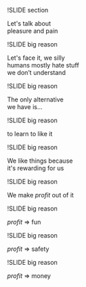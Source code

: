 !SLIDE section

Let's talk about  
pleasure and pain

!SLIDE big reason

Let's face it, we silly  
humans mostly hate stuff  
we don’t understand

!SLIDE big reason

The only alternative  
we have is...

!SLIDE big reason

to learn to like it

!SLIDE big reason

We like things because  
it's rewarding for us

!SLIDE big reason

We make *profit* out of it

!SLIDE big reason

*profit* => fun

!SLIDE big reason

*profit* => safety

!SLIDE big reason

*profit* => money